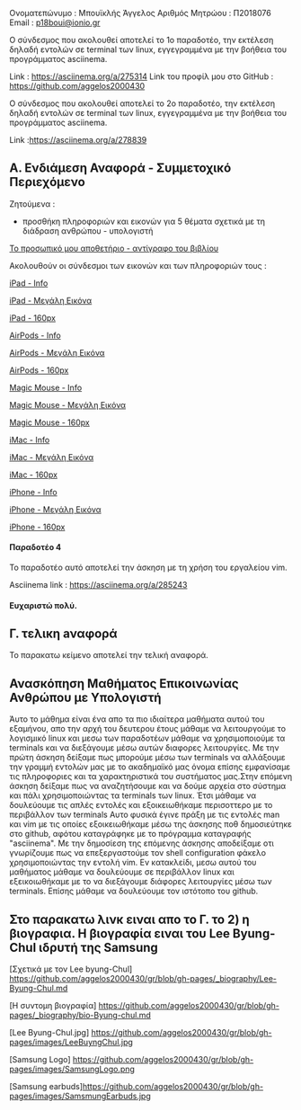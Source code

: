 Ονοματεπώνυμο : Μπουϊκλής Άγγελος
Αριθμός Μητρώου : Π2018076
Email : p18boui@ionio.gr

Ο σύνδεσμος που ακολουθεί αποτελεί το 1ο παραδοτέο, την εκτέλεση δηλαδή εντολών σε terminal των linux, εγγεγραμμένα με την βοήθεια του προγράμματος
asciinema.

Link : https://asciinema.org/a/275314
Link του προφίλ μου στο GitHub : https://github.com/aggelos2000430

Ο σύνδεσμος που ακολουθεί αποτελεί το 2ο παραδοτέο, την εκτέλεση δηλαδή εντολών σε terminal των linux, εγγεγραμμένα με την βοήθεια του προγράμματος
asciinema.

Link :https://asciinema.org/a/278839

## Α. Ενδιάμεση Αναφορά - Συμμετοχικό Περιεχόμενο

Ζητούμενα :

- προσθήκη πληροφοριών και εικονών για 5 θέματα σχετικά με τη διάδραση ανθρώπου - υπολογιστή

[Το προσωπικό μου αποθετήριο - αντίγραφο του βιβλίου](https://github.com/aggelos2000430/gr)

Ακολουθούν οι σύνδεσμοι των εικονών και των πληροφοριών τους :

[iPad - Info](https://github.com/aggelos2000430/gr/blob/gh-pages/_gallery/ipad.md)

[iPad - Μεγάλη Εικόνα](https://github.com/aggelos2000430/gr/blob/gh-pages/images/ipad.jpg)

[iPad - 160px](https://github.com/aggelos2000430/gr/blob/gh-pages/images/ipad-thumb.jpg)



[AirPods - Info](https://github.com/aggelos2000430/gr/blob/gh-pages/_gallery/airpods.md)

[AirPods - Μεγάλη Εικόνα](https://github.com/aggelos2000430/gr/blob/gh-pages/images/airpods.jpg)

[AirPods - 160px](https://github.com/aggelos2000430/gr/blob/gh-pages/images/airpods-thumb.jpg)



[Magic Mouse - Info](https://github.com/aggelos2000430/gr/blob/gh-pages/_gallery/magic-mouse.md)

[Magic Mouse - Μεγάλη Εικόνα](https://github.com/aggelos2000430/gr/blob/gh-pages/images/magic-mouse.jpg)

[Magic Mouse - 160px](https://github.com/aggelos2000430/gr/blob/gh-pages/images/magic-mouse-thumb.jpg)



[iMac - Info](https://github.com/aggelos2000430/gr/blob/gh-pages/_gallery/Imac.md)

[iMac - Μεγάλη Εικόνα](https://github.com/aggelos2000430/gr/blob/gh-pages/images/Imac.jpg)

[iMac - 160px](https://github.com/aggelos2000430/gr/blob/gh-pages/images/Imac-thumb.jpg)



[iPhone - Info](https://github.com/aggelos2000430/gr/blob/gh-pages/_gallery/iphone.md)

[iPhone - Μεγάλη Εικόνα](https://github.com/aggelos2000430/gr/blob/gh-pages/images/iphone.jpg)

[iPhone - 160px](https://github.com/aggelos2000430/gr/blob/gh-pages/images/iphone-thumb.jpg)


#### Παραδοτέο 4
Το παραδοτέο αυτό αποτελεί την άσκηση με τη χρήση του εργαλείου vim.

Asciinema link : https://asciinema.org/a/285243



#### Ευχαριστώ πολύ.



## Γ. τελικη aναφορά
Το παρακατω κείμενο αποτελεί την τελική αναφορά.

## Ανασκόπηση Μαθήματος Επικοινωνίας Ανθρώπου με Υπολογιστή
 Άυτο το μάθημα είναι ένα απο τα πιο ιδιαίτερα μαθήματα αυτού του εξαμήνου, απο την αρχή 
του δευτερου έτους μάθαμε να λειτουργούμε το λογισμικό linux και μεσω των παραδοτέων μάθαμε 
να χρησιμοποιούμε τα terminals και να διεξάγουμε μέσω αυτών διαφορες λειτουργίες.
 Με την πρώτη άσκηση δείξαμε πως μπορούμε μέσω των terminals να αλλάξουμε την γραμμή εντολών 
μας με το ακαδημαϊκό μας όνομα επίσης εμφανίσαμε τις πληροφοριες και τα χαρακτηριστικά 
του συστήματος μας.Στην επόμενη άσκηση δείξαμε πως να αναζητήσουμε και να δούμε αρχεία 
στο σύστημα και πάλι χρησιμοποιώντας τα terminals των linux. Έτσι μάθαμε να δουλεύουμε
τις απλές εντολές και εξοικειωθήκαμε περισοττερο με το περιβάλλον των terminals 
Αυτο φυσικά έγινε πράξη με τις εντολές man και vim με τις οποίες εξοικειωθήκαμε 
μέσω της άσκησης ποθ δημοσιεύτηκε στο github, αφότου καταγράφηκε 
με το πρόγραμμα καταγραφής "asciinema". Με την δημοσίεση της επόμενης άσκησης
αποδείξαμε οτι γνωρίζουμε πως να επεξεργαστούμε τον shell configuration φάκελο 
χρησιμοποιώντας την εντολή vim.
 Εν κατακλείδι, μεσω αυτού του μαθήματος μάθαμε να δουλεύουμε σε περιβάλλον linux και 
εξεικοιωθήκαμε με το να διεξάγουμε διάφορες λειτουργίες μέσω των terminals. Επίσης 
μάθαμε να δουλεύουμε τον ιστότοπο του github.

## Στο παρακατω λινκ ειναι απο το Γ. το 2) η βιογραφια. Η βιογραφία ειναι του Lee Byung-Chul ιδρυτή της Samsung


[Σχετικά με τον Lee byung-Chul] https://github.com/aggelos2000430/gr/blob/gh-pages/_biography/Lee-Byung-Chul.md

[Η συντομη βιογραφία] https://github.com/aggelos2000430/gr/blob/gh-pages/_biography/bio-Byung-chul.md

[Lee Byung-Chul.jpg] https://github.com/aggelos2000430/gr/blob/gh-pages/images/LeeBuyngChul.jpg

[Samsung Logo] https://github.com/aggelos2000430/gr/blob/gh-pages/images/SamsungLogo.png

[Samsung earbuds]https://github.com/aggelos2000430/gr/blob/gh-pages/images/SamsmungEarbuds.jpg




